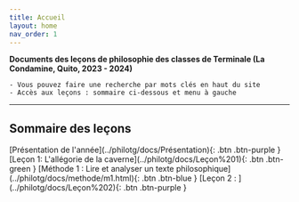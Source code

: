 ```yaml
---
title: Accueil
layout: home
nav_order: 1
---
```


**Documents des leçons de philosophie des classes de Terminale (La Condamine, Quito, 2023 - 2024)**  

```
- Vous pouvez faire une recherche par mots clés en haut du site
- Accès aux leçons : sommaire ci-dessous et menu à gauche
```

---  
## Sommaire des leçons

<span class="fs-3">
[Présentation de l'année](../philotg/docs/Présentation){: .btn .btn-purple }  
[Leçon 1: L'allégorie de la caverne](../philotg/docs/Leçon%201){: .btn .btn-green }  
[Méthode 1 : Lire et analyser un texte philosophique](../philotg/docs/methode/m1.html){: .btn .btn-blue }  
[Leçon 2 : ](../philotg/docs/Leçon%202){: .btn .btn-purple }
</span>  

